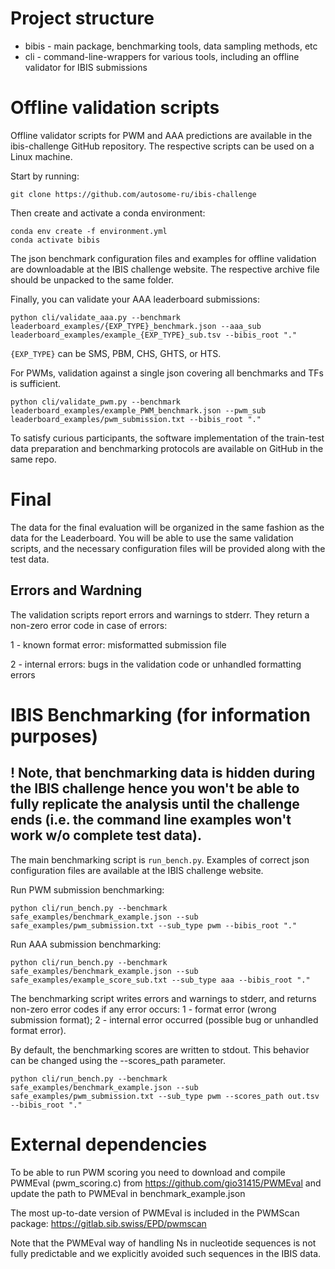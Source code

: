 # Project structure

* bibis - main package, benchmarking tools, data sampling methods, etc
* cli - command-line-wrappers for various tools, including an offline validator for IBIS submissions

# Offline validation scripts

Offline validator scripts for PWM and AAA predictions are available in the ibis-challenge GitHub repository. The respective scripts can be used on a Linux machine. 

Start by running: 
```console
git clone https://github.com/autosome-ru/ibis-challenge
```

Then create and activate a conda environment:
```console
conda env create -f environment.yml
conda activate bibis
```

The json benchmark configuration files and examples for offline validation are downloadable at the IBIS challenge website.
The respective archive file should be unpacked to the same folder.

Finally, you can validate your AAA leaderboard submissions:
```console
python cli/validate_aaa.py --benchmark leaderboard_examples/{EXP_TYPE}_benchmark.json --aaa_sub leaderboard_examples/example_{EXP_TYPE}_sub.tsv --bibis_root "."
```

```{EXP_TYPE}``` can be SMS, PBM, CHS, GHTS, or HTS.

For PWMs, validation against a single json covering all benchmarks and TFs is sufficient.

```console
python cli/validate_pwm.py --benchmark leaderboard_examples/example_PWM_benchmark.json --pwm_sub leaderboard_examples/pwm_submission.txt --bibis_root "."
```

To satisfy curious participants, the software implementation of the train-test data preparation and benchmarking protocols are available on GitHub in the same repo.

# Final

The data for the final evaluation will be organized in the same fashion as the data for the Leaderboard. You will be able to use the same validation scripts, and the necessary configuration files will be provided along with the test data.

## Errors and Wardning

The validation scripts report errors and warnings to stderr. 
They return a non-zero error code in case of errors:

1 - known format error: misformatted submission file

2 - internal errors: bugs in the validation code or unhandled formatting errors

# IBIS Benchmarking (for information purposes)

## ! Note, that benchmarking data is hidden during the IBIS challenge hence you won't be able to fully replicate the analysis until the challenge ends (i.e. the command line examples won't work w/o complete test data).

The main benchmarking script is ```run_bench.py```. Examples of correct json configuration files are available at the IBIS challenge website.

Run PWM submission benchmarking:

```console
python cli/run_bench.py --benchmark safe_examples/benchmark_example.json --sub safe_examples/pwm_submission.txt --sub_type pwm --bibis_root "."
```

Run AAA submission benchmarking:

```console
python cli/run_bench.py --benchmark safe_examples/benchmark_example.json --sub safe_examples/example_score_sub.txt --sub_type aaa --bibis_root "."
```

The benchmarking script writes errors and warnings to stderr, and returns non-zero error codes if any error occurs:
1 - format error (wrong submission format);
2 - internal error occurred (possible bug or unhandled format error).

By default, the benchmarking scores are written to stdout. 
This behavior can be changed using the --scores_path parameter.

```console
python cli/run_bench.py --benchmark safe_examples/benchmark_example.json --sub safe_examples/pwm_submission.txt --sub_type pwm --scores_path out.tsv --bibis_root "."
```

# External dependencies

To be able to run PWM scoring you need to download and compile PWMEval (pwm_scoring.c) from https://github.com/gio31415/PWMEval
and update the path to PWMEval in benchmark_example.json

The most up-to-date version of PWMEval is included in the PWMScan package: https://gitlab.sib.swiss/EPD/pwmscan

Note that the PWMEval way of handling Ns in nucleotide sequences is not fully predictable and we explicitly avoided such sequences in the IBIS data.
